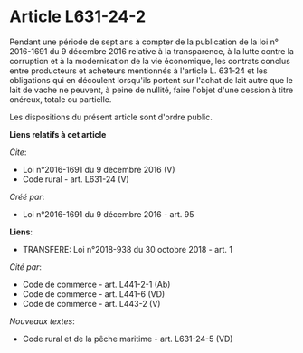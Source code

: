# Article L631-24-2

Pendant une période de sept ans à compter de la publication de la loi n° 2016-1691 du 9 décembre 2016 relative à la
transparence, à la lutte contre la corruption et à la modernisation de la vie économique, les contrats conclus entre
producteurs et acheteurs mentionnés à l'article L. 631-24 et les obligations qui en découlent lorsqu'ils portent sur l'achat
de lait autre que le lait de vache ne peuvent, à peine de nullité, faire l'objet d'une cession à titre onéreux, totale ou
partielle. 

Les dispositions du présent article sont d'ordre public.

**Liens relatifs à cet article**

_Cite_:

  - Loi n°2016-1691 du 9 décembre 2016 (V)
  - Code rural - art. L631-24 (V)

_Créé par_:

  - Loi n°2016-1691 du 9 décembre 2016 - art. 95

**Liens**:

  - TRANSFERE: Loi n°2018-938 du 30 octobre 2018 - art. 1

_Cité par_:

  - Code de commerce - art. L441-2-1 (Ab)
  - Code de commerce - art. L441-6 (VD)
  - Code de commerce - art. L443-2 (V)

_Nouveaux textes_:

  - Code rural et de la pêche maritime - art. L631-24-5 (VD)
